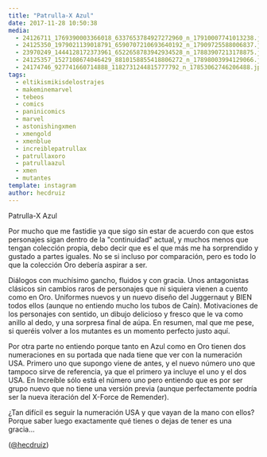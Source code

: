 ```yaml
---
title: "Patrulla-X Azul"
date: 2017-11-28 10:50:38
media: 
  - 24126711_1769390003366018_6337653784927272960_n_17910007741013238.jpg
  - 24125350_1979021139018791_6590707210693640192_n_17909725588006837.jpg
  - 23970249_1444128172373961_6522658783942934528_n_17883907213178875.jpg
  - 24125357_1527108674046429_8810158855418806272_n_17898003994129066.jpg
  - 24174746_927741660714888_1182731244815777792_n_17853062746206488.jpg
tags: 
  - eltikismikisdelostrajes
  - makeminemarvel
  - tebeos
  - comics
  - paninicomics
  - marvel
  - astonishingxmen
  - xmengold
  - xmenblue
  - increiblepatrullax
  - patrullaxoro
  - patrullaazul
  - xmen
  - mutantes
template: instagram
author: hecdruiz
---
```


Patrulla-X Azul


Por mucho que me fastidie ya que sigo sin estar de acuerdo con que estos personajes sigan dentro de la "continuidad" actual, y muchos menos que tengan colección propia, debo decir que es el que más me ha sorprendido y gustado a partes iguales. No se si incluso por comparación, pero es todo lo que la colección Oro debería aspirar a ser.


Diálogos con muchísimo gancho, fluidos y con gracia. Unos antagonistas clásicos sin cambios raros de personajes que ni siquiera vienen a cuento como en Oro. Uniformes nuevos y un nuevo diseño del Juggernaut y BIEN todos ellos (aunque no entiendo mucho los tubos de Caín). Motivaciones de los personajes con sentido, un dibujo delicioso y fresco que le va como anillo al dedo, y una sorpresa final de aúpa. En resumen, mal que me pese, si queréis volver a los mutantes es un momento perfecto justo aquí.


Por otra parte no entiendo porque tanto en Azul como en Oro tienen dos numeraciones en su portada que nada tiene que ver con la numeración USA. Primero uno que supongo viene  de antes, y el nuevo número uno que tampoco sirve de referencia, ya que el primero ya incluye el uno y el dos USA. En Increíble sólo está el número uno pero entiendo que es por ser grupo nuevo que no tiene una versión previa (aunque perfectamente podría ser la nueva iteración del X-Force de Remender).


¿Tan difícil es seguir la numeración USA y que vayan de la mano con ellos? Porque saber luego exactamente qué tienes o dejas de tener es una gracia...




([@hecdruiz](https://instagram.com/hecdruiz))





